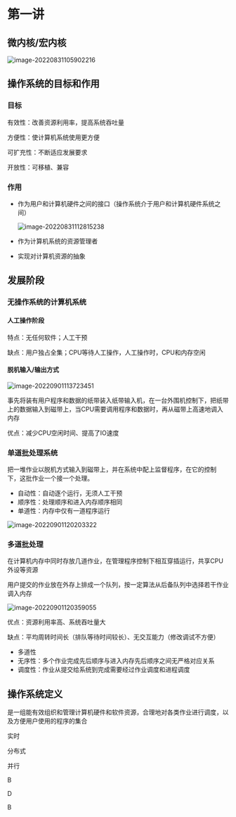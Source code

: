 # 第一讲

 

## 微内核/宏内核

![image-20220831105902216](C:\Users\10315\AppData\Roaming\Typora\typora-user-images\image-20220831105902216.png)

##  操作系统的目标和作用

### 目标

有效性：改善资源利用率，提高系统吞吐量

方便性：使计算机系统使用更方便

可扩充性：不断适应发展要求

开放性：可移植、兼容

### 作用

- 作为用户和计算机硬件之间的接口（操作系统介于用户和计算机硬件系统之间）

  ![image-20220831112815238](C:\Users\10315\AppData\Roaming\Typora\typora-user-images\image-20220831112815238.png)

- 作为计算机系统的资源管理者

- 实现对计算机资源的抽象

## 发展阶段

### 无操作系统的计算机系统

#### 人工操作阶段

特点：无任何软件；人工干预

缺点：用户独占全集；CPU等待人工操作，人工操作时，CPU和内存空闲

#### 脱机输入/输出方式

![image-20220901113723451](C:\Users\10315\AppData\Roaming\Typora\typora-user-images\image-20220901113723451.png)

事先将装有用户程序和数据的纸带装入纸带输入机，在一台外围机控制下，把纸带上的数据输入到磁带上，当CPU需要调用程序和数据时，再从磁带上高速地调入内存

优点：减少CPU空闲时间、提高了IO速度

### 单道批处理系统

把一堆作业以脱机方式输入到磁带上，并在系统中配上监督程序，在它的控制 下，这批作业一个接一个处理。

- 自动性：自动逐个运行，无须人工干预
- 顺序性：处理顺序和进入内存顺序相同
- 单道性：内存中仅有一道程序运行

![image-20220901120203322](C:\Users\10315\AppData\Roaming\Typora\typora-user-images\image-20220901120203322.png)

### 多道批处理

在计算机内存中同时存放几道作业，在管理程序控制下相互穿插运行，共享CPU外设等资源

用户提交的作业放在外存上排成一个队列，按一定算法从后备队列中选择若干作业调入内存

![image-20220901120359055](C:\Users\10315\AppData\Roaming\Typora\typora-user-images\image-20220901120359055.png)

优点：资源利用率高、系统吞吐量大

缺点：平均周转时间长（排队等待时间较长）、无交互能力（修改调试不方便）

- 多道性
- 无序性：多个作业完成先后顺序与进入内存先后顺序之间无严格对应关系
- 调度性：作业从提交给系统到完成需要经过作业调度和进程调度

## 操作系统定义

是一组能有效组织和管理计算机硬件和软件资源，合理地对各类作业进行调度，以及方便用户使用的程序的集合







实时

分布式

并行

B

D

B
